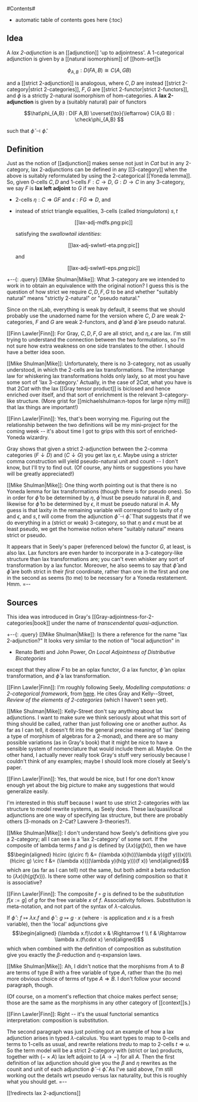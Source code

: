
#Contents#
* automatic table of contents goes here
{:toc}

## Idea ##

A _lax 2-adjunction_ is an [[adjunction]] 'up to adjointness'.  A
1-categorical adjunction is given by a [[natural isomorphism]] of [[hom-set]]s

$$\phi_{A,B} : D(F A,B) \cong C(A,G B)$$

and a [[strict 2-adjunction]] is analogous, where $C,D$ are instead [[strict 2-category|strict 2-categories]], $F,G$ are [[strict 2-functor|strict 2-functors]], and $\phi$ is a strictly 2-natural isomorphism of hom-categories.  A __lax 2-adjunction__ is given by a (suitably natural) pair of functors

$$\hat\phi_{A,B} : D(F A,B) \overset{\to}{\leftarrow} C(A,G B) :
\check\phi_{A,B} $$

such that $\check\phi\dashv\hat\phi$.


## Definition ##

Just as the notion of [[adjunction]] makes sense not just in $Cat$ but
in any 2-category, lax 2-adjunctions can be defined in any [[3-category]] when the above is suitably reformulated by using the 2-categorical [[Yoneda lemma]].  So, given 0-cells $C,D$ and 1-cells $F:C\to D$, $G:D\to C$ in any 3-category, we say $F$ is __lax left adjoint__ to $G$ if we have

* 2-cells $\eta:C\Rightarrow G F$ and $\epsilon:F G \Rightarrow D$, and

* instead of strict triangle equalities, 3-cells (called _triangulators_)
  $s,t$

  <center markdown="1">[[lax-adj-mdfs.png:pic]]</center>

  satisfying the _swallowtail identities_:

  <center markdown="1">[[lax-adj-swlwtl-eta.png:pic]]</center>

  and

  <center markdown="1">[[lax-adj-swlwtl-eps.png:pic]]</center>

+--{: .query}
[[Mike Shulman|Mike]]: What 3-category are we intended to work in to obtain an equivalence with the original notion?  I guess this is the question of how strict we require $C,D,F,G$ to be and whether "suitably natural" means "strictly 2-natural" or "pseudo natural."

Since on the nLab, everything is weak by default, it seems that we should probably use the unadorned name for the version where $C$, $D$ are weak 2-categories, $F$ and $G$ are weak 2-functors, and $\hat\phi$ and $\check\phi$ are pseudo natural.

[[Finn Lawler|Finn]]:  For Gray, $C,D,F,G$ are all strict, and $\eta,\epsilon$ are lax.  I'm still trying to understand the connection between the two formulations, so I'm not sure how extra weakness on one side translates to the other.  I should have a better idea soon.

[[Mike Shulman|Mike]]: Unfortunately, there is no 3-category, not as usually understood, in which the 2-cells are lax transformations.  The interchange law for whiskering lax transformations holds only laxly, so at most you have some sort of 'lax 3-category.'  Actually, in the case of $2Cat$, what you have is that $2Cat$ with the lax [[Gray tensor product]] is biclosed and hence enriched over itself, and that sort of enrichment is the relevant 3-category-like structure.  (More grist for [[michaelshulman:n-topos for large n|my mill]] that lax things are important!)

[[Finn Lawler|Finn]]:  Yes, that's been worrying me.  Figuring out the relationship between the two definitions will be my mini-project for the coming week -- it's about time I got to grips with this sort of enriched-Yoneda wizardry.

Gray shows that given a strict 2-adjunction between the 2-comma categories $(F\downarrow D)$ and $(C\downarrow G)$ you get lax $\eta,\epsilon$.  Maybe using a stricter comma construction will yield pseudo-natural unit and counit -- I don't know, but I'll try to find out.  (Of course, any hints or suggestions you have will be greatly appreciated!)

[[Mike Shulman|Mike]]: One thing worth pointing out is that there is  no Yoneda lemma for lax transformations (though there is for pseudo ones).  So in order for $\hat\phi$ to be determined by $\eta$, $\hat\phi$ must be pseudo natural in $B$, and likewise for $\check\phi$ to be determined by $\epsilon$, it must be pseudo natural in $A$.  My guess is that laxity in the remaining variable will correspond to laxity of $\eta$ and $\epsilon$, and $s,t$ will come from the adjunction $\check\phi\dashv\hat\phi$.  That suggests that if we do everything in a (strict or weak) 3-category, so that $\eta$ and $\epsilon$ must be at least pseudo, we get the homwise notion where "suitably natural" means strict or pseudo.

It appears that in Seely's paper (referenced below) the functor $G$, at least, is also lax.  Lax functors are even harder to incorporate in a 3-category-like structure than lax transformations are; you can't even whisker any sort of transformation by a lax functor.  Moreover, he also seems to say that $\hat\phi$ and $\check\phi$ are both strict in their _first_ coordinate, rather than one in the first and one in the second as seems (to me) to be necessary for a Yoneda restatement.  Hmm.
=--

## Sources ##

This idea was introduced in Gray's [[Gray-adjointness-for-2-categories|book]] under the name of _transcendental quasi-adjunction_.

+--{: .query}
[[Mike Shulman|Mike]]: Is there a reference for the name "lax 2-adjunction?"  It looks very similar to the notion of "local adjunction"  in

* Renato Betti and John Power, _On Local Adjointness of Distributive Bicategories_

except that they allow $F$ to be an oplax functor, $G$ a lax functor, $\hat\phi$ an oplax transformation, and $\check\phi$ a lax transformation.

[[Finn Lawler|Finn]]:  I'm roughly following Seely, _Modelling computations: a 2-categorical framework_, from [here](http://www.math.mcgill.ca/~rags/WkAdj/LICS.pdf).  He cites Gray and Kelly--Street, _Review of the elements of 2-categories_ (which I haven't seen yet).

[[Mike Shulman|Mike]]: Kelly-Street don't say anything about lax adjunctions.  I want to make sure we think seriously about what this sort of thing should be called, rather than just following one or another author.  As far as I can tell, it doesn't fit into the general precise meaning of 'lax' (being a type of morphism of algebras for a 2-monad), and there are so many possible variations (as in Gray's book) that it might be nice to have a sensible system of nomenclature that would include them all.  Maybe.  On the other hand, I actually never really took Gray's stuff very seriously because I couldn't think of any examples; maybe I should look more closely at Seely's paper.

[[Finn Lawler|Finn]]:  Yes, that would be nice, but I for one don't know enough yet about the big picture to make any suggestions that would generalize easily.

I'm interested in this stuff because I want to use strict 2-categories with lax structure to model rewrite systems, as Seely does.  These lax/quasi/local adjunctions are one way of specifying lax structure, but there are probably others (3-monads on 2-Cat?  Lawvere 3-theories?).

[[Mike Shulman|Mike]]: I don't understand how Seely's definitions give you a 2-category; all I can see is a 'lax 2-category' of some sort.  If the composite of lambda terms $f$ and $g$ is defined by $(\lambda x) (g(f x))$, then we have
$$\begin{aligned}
  h\circ (g\circ f) &= (\lambda x)(h(((\lambda y)(g(f y)))x))\\
  (h\circ g) \circ f &= (\lambda x)(((\lambda y)(h(g y)))(f x))
\end{aligned}$$
which are (as far as I can tell) not the same, but both admit a beta reduction to $(\lambda x)(h(g(f x)))$.  Is there some other way of defining composition so that it is associative?

[[Finn Lawler|Finn]]:  The composite $f\circ g$ is defined to be the _substitution_ $f[x:=g]$ of $g$ for the free variable $x$ of $f$.  Associativity follows.  Substitution is meta-notation, and not part of the syntax of $\lambda$-calculus.

If $\hat\phi:f\mapsto \lambda x.f$ and $\check\phi:g\mapsto g\cdot x$ (where $\cdot$ is application and $x$ is a fresh variable), then the 'local' adjunctions give
$$\begin{aligned}
  (\lambda x.f)\cdot x & \Rightarrow f \\
  f & \Rightarrow \lambda x.(f\cdot x)
\end{aligned}$$
which when combined with the definition of composition as substitution give you exactly the $\beta$-reduction and $\eta$-expansion laws.

[[Mike Shulman|Mike]]: Ah, I didn't notice that the morphisms from $A$ to $B$ are terms of type $B$ with a free variable of type $A$, rather than the (to me) more obvious choice of terms of type $A\Rightarrow B$.  I don't follow your second paragraph, though.

(Of course, on a moment's reflection that choice makes perfect sense; those are the same as the morphisms in any other category of [[context]]s.)

[[Finn Lawler|Finn]]:  Right -- it's the usual functorial semantics interpretation: composition is substitution.

The second paragraph was just pointing out an example of how a lax adjunction arises in typed $\lambda$-calculus.  You want types to map to 0-cells and terms to 1-cells as usual, and rewrite relations $t red u$ to map to 2-cells $t\Rightarrow u$.  So the term model will be a strict 2-category with (strict or lax) products, together with $(-\times A)$ lax left adjoint to $[A\to -]$ for all $A$.  Then the first definition of lax adjunction should give you the $\beta$ and $\eta$ rewrites as the counit and unit of each adjunction $\check\phi\dashv\hat\phi$.  As I've said above, I'm still working out the details wrt pseudo versus lax naturality, but this is roughly what you should get.
=--

[[!redirects lax 2-adjunctions]]